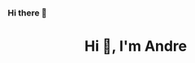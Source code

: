 ### Hi there 👋

<!--
**AndreBogner/AndreBogner** is a ✨ _special_ ✨ repository because its `README.md` (this file) appears on your GitHub profile.

Here are some ideas to get you started:

- 🔭 I’m currently working on ...
- 🌱 I’m currently learning ...
- 👯 I’m looking to collaborate on ...
- 🤔 I’m looking for help with ...
- 💬 Ask me about ...
- 📫 How to reach me: ...
- 😄 Pronouns: ...
- ⚡ Fun fact: ...
-->



<h1 align="center">Hi 👋, I'm Andre</h1>
<h3 align="center></h3>

![Metrics](https://github.com/AndreBogner/AndreBogner/blob/master/github-metrics.svg)
